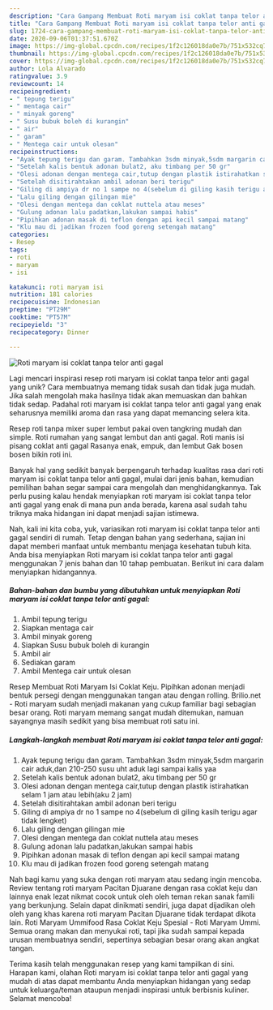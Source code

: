 ```yaml
---
description: "Cara Gampang Membuat Roti maryam isi coklat tanpa telor anti gagal, Bikin Ngiler"
title: "Cara Gampang Membuat Roti maryam isi coklat tanpa telor anti gagal, Bikin Ngiler"
slug: 1724-cara-gampang-membuat-roti-maryam-isi-coklat-tanpa-telor-anti-gagal-bikin-ngiler
date: 2020-09-06T01:37:51.670Z
image: https://img-global.cpcdn.com/recipes/1f2c126018da0e7b/751x532cq70/roti-maryam-isi-coklat-tanpa-telor-anti-gagal-foto-resep-utama.jpg
thumbnail: https://img-global.cpcdn.com/recipes/1f2c126018da0e7b/751x532cq70/roti-maryam-isi-coklat-tanpa-telor-anti-gagal-foto-resep-utama.jpg
cover: https://img-global.cpcdn.com/recipes/1f2c126018da0e7b/751x532cq70/roti-maryam-isi-coklat-tanpa-telor-anti-gagal-foto-resep-utama.jpg
author: Lola Alvarado
ratingvalue: 3.9
reviewcount: 14
recipeingredient:
- " tepung terigu"
- " mentaga cair"
- " minyak goreng"
- " Susu bubuk boleh di kurangin"
- " air"
- " garam"
- " Mentega cair untuk olesan"
recipeinstructions:
- "Ayak tepung terigu dan garam. Tambahkan 3sdm minyak,5sdm margarin cair aduk,dan 210-250 susu uht aduk lagi sampai kalis yaa"
- "Setelah kalis bentuk adonan bulat2, aku timbang per 50 gr"
- "Olesi adonan dengan mentega cair,tutup dengan plastik istirahatkan selam 1 jam atau lebih(aku 2 jam)"
- "Setelah disitirahtakan ambil adonan beri terigu"
- "Giling di ampiya dr no 1 sampe no 4(sebelum di giling kasih terigu agar tidak lengket)"
- "Lalu giling dengan gilingan mie"
- "Olesi dengan mentega dan coklat nuttela atau meses"
- "Gulung adonan lalu padatkan,lakukan sampai habis"
- "Pipihkan adonan masak di teflon dengan api kecil sampai matang"
- "Klu mau di jadikan frozen food goreng setengah matang"
categories:
- Resep
tags:
- roti
- maryam
- isi

katakunci: roti maryam isi 
nutrition: 181 calories
recipecuisine: Indonesian
preptime: "PT29M"
cooktime: "PT57M"
recipeyield: "3"
recipecategory: Dinner

---
```



![Roti maryam isi coklat tanpa telor anti gagal](https://img-global.cpcdn.com/recipes/1f2c126018da0e7b/751x532cq70/roti-maryam-isi-coklat-tanpa-telor-anti-gagal-foto-resep-utama.jpg)

Lagi mencari inspirasi resep roti maryam isi coklat tanpa telor anti gagal yang unik? Cara membuatnya memang tidak susah dan tidak juga mudah. Jika salah mengolah maka hasilnya tidak akan memuaskan dan bahkan tidak sedap. Padahal roti maryam isi coklat tanpa telor anti gagal yang enak seharusnya memiliki aroma dan rasa yang dapat memancing selera kita.

Resep roti tanpa mixer super lembut pakai oven tangkring mudah dan simple. Roti rumahan yang sangat lembut dan anti gagal. Roti manis isi pisang coklat anti gagal Rasanya enak, empuk, dan lembut Gak bosen bosen bikin roti ini.

Banyak hal yang sedikit banyak berpengaruh terhadap kualitas rasa dari roti maryam isi coklat tanpa telor anti gagal, mulai dari jenis bahan, kemudian pemilihan bahan segar sampai cara mengolah dan menghidangkannya. Tak perlu pusing kalau hendak menyiapkan roti maryam isi coklat tanpa telor anti gagal yang enak di mana pun anda berada, karena asal sudah tahu triknya maka hidangan ini dapat menjadi sajian istimewa.


Nah, kali ini kita coba, yuk, variasikan roti maryam isi coklat tanpa telor anti gagal sendiri di rumah. Tetap dengan bahan yang sederhana, sajian ini dapat memberi manfaat untuk membantu menjaga kesehatan tubuh kita. Anda bisa menyiapkan Roti maryam isi coklat tanpa telor anti gagal menggunakan 7 jenis bahan dan 10 tahap pembuatan. Berikut ini cara dalam menyiapkan hidangannya.

<!--inarticleads1-->

##### Bahan-bahan dan bumbu yang dibutuhkan untuk menyiapkan Roti maryam isi coklat tanpa telor anti gagal:

1. Ambil  tepung terigu
1. Siapkan  mentaga cair
1. Ambil  minyak goreng
1. Siapkan  Susu bubuk boleh di kurangin
1. Ambil  air
1. Sediakan  garam
1. Ambil  Mentega cair untuk olesan


Resep Membuat Roti Maryam Isi Coklat Keju. Pipihkan adonan menjadi bentuk persegi dengan menggunakan tangan atau dengan rolling. Brilio.net - Roti maryam sudah menjadi makanan yang cukup familiar bagi sebagian besar orang. Roti maryam memang sangat mudah ditemukan, namuan sayangnya masih sedikit yang bisa membuat roti satu ini. 

<!--inarticleads2-->

##### Langkah-langkah membuat Roti maryam isi coklat tanpa telor anti gagal:

1. Ayak tepung terigu dan garam. Tambahkan 3sdm minyak,5sdm margarin cair aduk,dan 210-250 susu uht aduk lagi sampai kalis yaa
1. Setelah kalis bentuk adonan bulat2, aku timbang per 50 gr
1. Olesi adonan dengan mentega cair,tutup dengan plastik istirahatkan selam 1 jam atau lebih(aku 2 jam)
1. Setelah disitirahtakan ambil adonan beri terigu
1. Giling di ampiya dr no 1 sampe no 4(sebelum di giling kasih terigu agar tidak lengket)
1. Lalu giling dengan gilingan mie
1. Olesi dengan mentega dan coklat nuttela atau meses
1. Gulung adonan lalu padatkan,lakukan sampai habis
1. Pipihkan adonan masak di teflon dengan api kecil sampai matang
1. Klu mau di jadikan frozen food goreng setengah matang


Nah bagi kamu yang suka dengan roti maryam atau sedang ingin mencoba. Review tentang roti maryam Pacitan Djuarane dengan rasa coklat keju dan lainnya enak lezat nikmat cocok untuk oleh oleh teman rekan sanak famili yang berkunjung. Selain dapat dinikmati sendiri, juga dapat dijadikan oleh oleh yang khas karena roti maryam Pacitan Djuarane tidak terdapat dikota lain. Roti Maryam Ummifood Rasa Coklat Keju Spesial - Roti Maryam Ummi. Semua orang makan dan menyukai roti, tapi jika sudah sampai kepada urusan membuatnya sendiri, sepertinya sebagian besar orang akan angkat tangan. 

Terima kasih telah menggunakan resep yang kami tampilkan di sini. Harapan kami, olahan Roti maryam isi coklat tanpa telor anti gagal yang mudah di atas dapat membantu Anda menyiapkan hidangan yang sedap untuk keluarga/teman ataupun menjadi inspirasi untuk berbisnis kuliner. Selamat mencoba!

